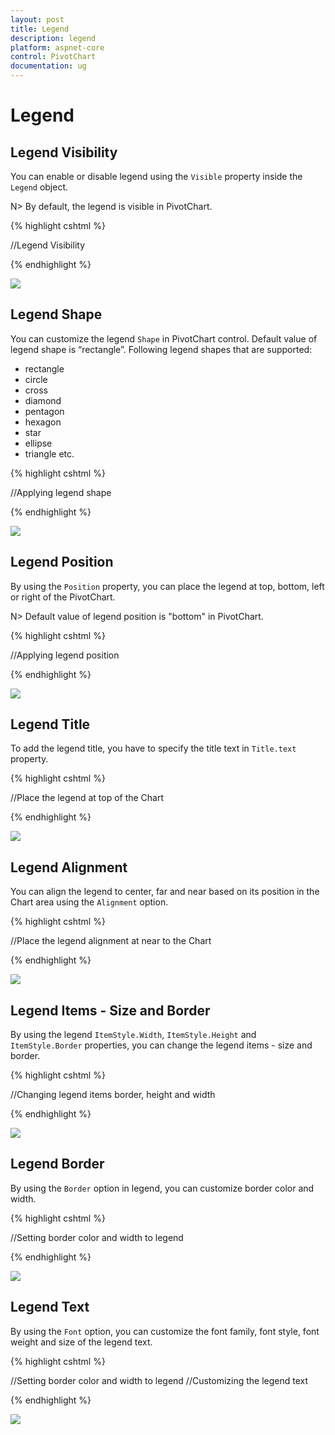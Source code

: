 ```yaml
---
layout: post
title: Legend
description: legend
platform: aspnet-core
control: PivotChart
documentation: ug
---
```


# Legend

## Legend Visibility

You can enable or disable legend using the `Visible` property inside the `Legend` object.

N> By default, the legend is visible in PivotChart.

{% highlight cshtml %}

<ej-pivot-chart id="PivotChart1">
    //Legend Visibility
    <e-legend visible="true"></e-legend>
    <e-size width="950px" height="460px"></e-size>
</ej-pivot-chart>

{% endhighlight %}

![](Legend_images/Legend_img1.png) 

## Legend Shape

You can customize the legend `Shape` in PivotChart control. Default value of legend shape is “rectangle”. Following legend shapes that are supported:

* rectangle
* circle
* cross
* diamond
* pentagon
* hexagon
* star
* ellipse
* triangle etc.

{% highlight cshtml %}

<ej-pivot-chart id="PivotChart1">
    //Applying legend shape
    <e-legend visible="true" row-count="3" shape="star"></e-legend>
    <e-size width="950px" height="460px"></e-size>
</ej-pivot-chart>

{% endhighlight %}

![](Legend_images/Legend_img2.png) 

## Legend Position

By using the `Position` property, you can place the legend at top, bottom, left or right of the PivotChart. 

N> Default value of legend position is "bottom" in PivotChart.

{% highlight cshtml %}

<ej-pivot-chart id="PivotChart1">
    //Applying legend position
    <e-legend visible="true" row-count="3" position="top"></e-legend>
    <e-size width="950px" height="460px"></e-size>
</ej-pivot-chart>

{% endhighlight %}

![](Legend_images/Legend_img3.png) 

## Legend Title

To add the legend title, you have to specify the title text in `Title.text` property.

{% highlight cshtml %}

<ej-pivot-chart id="PivotChart1">
    //Place the legend at top of the Chart
    <e-legend visible="true">
        <e-title text="Countries"></e-title>
    </e-legend>
    <e-size width="950px" height="460px"></e-size>
</ej-pivot-chart>

{% endhighlight %}

![](Legend_images/Legend_img4.png) 

## Legend Alignment

You can align the legend to center, far and near based on its position in the Chart area using the `Alignment` option.
 
{% highlight cshtml %}

<ej-pivot-chart id="PivotChart1">
    //Place the legend alignment at near to the Chart
    <e-legend visible="true" row-count="3" alignment="near"></e-legend>
    <e-size width="950px" height="460px"></e-size>
</ej-pivot-chart>

{% endhighlight %}

![](Legend_images/Legend_img5.png)

## Legend Items - Size and Border

By using the legend `ItemStyle.Width`, `ItemStyle.Height` and `ItemStyle.Border` properties, you can change the legend items - size and border.

{% highlight cshtml %}

<ej-pivot-chart id="PivotChart1">
    //Changing legend items border, height and width
    <e-legend visible="true" item-style-width="12" item-style-height="12" item-style-border-color="Magenta" item-style-border-width="1.5"></e-legend>
    <e-size width="950px" height="460px"></e-size>
</ej-pivot-chart>

{% endhighlight %}

![](Legend_images/Legend_img6.png)
 
## Legend Border

By using the `Border` option in legend, you can customize border color and width.

{% highlight cshtml %}

<ej-pivot-chart id="PivotChart1">
    //Setting border color and width to legend
    <e-legend visible="true" border-width="2" border-color="#FFC342"></e-legend>
    <e-size width="950px" height="460px"></e-size>
</ej-pivot-chart>

{% endhighlight %}

![](Legend_images/Legend_img7.png)

## Legend Text

By using the `Font` option, you can customize the font family, font style, font weight and size of the legend text. 

{% highlight cshtml %}

<ej-pivot-chart id="PivotChart1">
    //Setting border color and width to legend
    <e-legend>
        //Customizing the legend text
        <e-font font-family="SegoeUI" font-size="13px" font-style="Italic" font-weight="Bold"></e-font>
    </e-legend>
    <e-size width="950px" height="460px"></e-size>
</ej-pivot-chart>

{% endhighlight %}

![](Legend_images/Legend_img8.png)